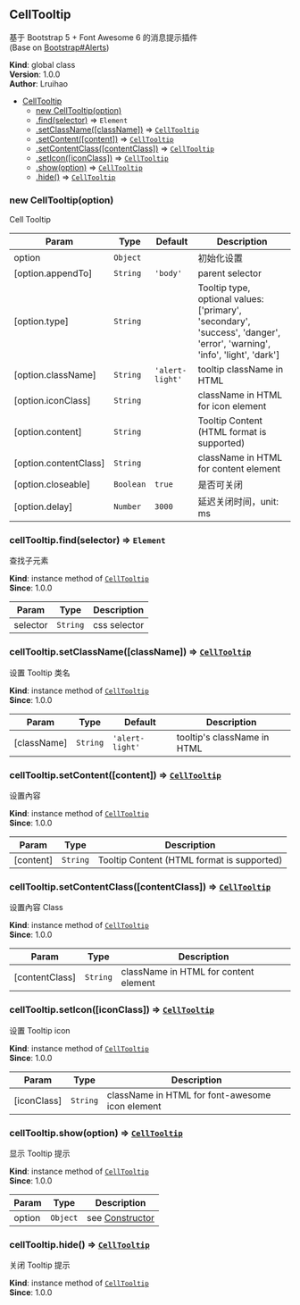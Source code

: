 <a name="CellTooltip"></a>

## CellTooltip
基于 Bootstrap 5 + Font Awesome 6 的消息提示插件  
(Base on [Bootstrap#Alerts](https://getbootstrap.com/docs/5.2/components/alerts/))

**Kind**: global class  
**Version**: 1.0.0  
**Author**: Lruihao  

* [CellTooltip](#CellTooltip)
    * [new CellTooltip(option)](#new_CellTooltip_new)
    * [.find(selector)](#CellTooltip+find) ⇒ <code>Element</code>
    * [.setClassName([className])](#CellTooltip+setClassName) ⇒ [<code>CellTooltip</code>](#CellTooltip)
    * [.setContent([content])](#CellTooltip+setContent) ⇒ [<code>CellTooltip</code>](#CellTooltip)
    * [.setContentClass([contentClass])](#CellTooltip+setContentClass) ⇒ [<code>CellTooltip</code>](#CellTooltip)
    * [.setIcon([iconClass])](#CellTooltip+setIcon) ⇒ [<code>CellTooltip</code>](#CellTooltip)
    * [.show(option)](#CellTooltip+show) ⇒ [<code>CellTooltip</code>](#CellTooltip)
    * [.hide()](#CellTooltip+hide) ⇒ [<code>CellTooltip</code>](#CellTooltip)

<a name="new_CellTooltip_new"></a>

### new CellTooltip(option)
Cell Tooltip


| Param | Type | Default | Description |
| --- | --- | --- | --- |
| option | <code>Object</code> |  | 初始化设置 |
| [option.appendTo] | <code>String</code> | <code>&#x27;body&#x27;</code> | parent selector |
| [option.type] | <code>String</code> |  | Tooltip type, optional values: ['primary', 'secondary', 'success', 'danger', 'error', 'warning', 'info', 'light', 'dark'] |
| [option.className] | <code>String</code> | <code>&#x27;alert-light&#x27;</code> | tooltip className in HTML |
| [option.iconClass] | <code>String</code> |  | className in HTML for icon element |
| [option.content] | <code>String</code> |  | Tooltip Content (HTML format is supported) |
| [option.contentClass] | <code>String</code> |  | className in HTML for content element |
| [option.closeable] | <code>Boolean</code> | <code>true</code> | 是否可关闭 |
| [option.delay] | <code>Number</code> | <code>3000</code> | 延迟关闭时间，unit: ms |

<a name="CellTooltip+find"></a>

### cellTooltip.find(selector) ⇒ <code>Element</code>
查找子元素

**Kind**: instance method of [<code>CellTooltip</code>](#CellTooltip)  
**Since**: 1.0.0  

| Param | Type | Description |
| --- | --- | --- |
| selector | <code>String</code> | css selector |

<a name="CellTooltip+setClassName"></a>

### cellTooltip.setClassName([className]) ⇒ [<code>CellTooltip</code>](#CellTooltip)
设置 Tooltip 类名

**Kind**: instance method of [<code>CellTooltip</code>](#CellTooltip)  
**Since**: 1.0.0  

| Param | Type | Default | Description |
| --- | --- | --- | --- |
| [className] | <code>String</code> | <code>&#x27;alert-light&#x27;</code> | tooltip's className in HTML |

<a name="CellTooltip+setContent"></a>

### cellTooltip.setContent([content]) ⇒ [<code>CellTooltip</code>](#CellTooltip)
设置內容

**Kind**: instance method of [<code>CellTooltip</code>](#CellTooltip)  
**Since**: 1.0.0  

| Param | Type | Description |
| --- | --- | --- |
| [content] | <code>String</code> | Tooltip Content (HTML format is supported) |

<a name="CellTooltip+setContentClass"></a>

### cellTooltip.setContentClass([contentClass]) ⇒ [<code>CellTooltip</code>](#CellTooltip)
设置內容 Class

**Kind**: instance method of [<code>CellTooltip</code>](#CellTooltip)  
**Since**: 1.0.0  

| Param | Type | Description |
| --- | --- | --- |
| [contentClass] | <code>String</code> | className in HTML for content element |

<a name="CellTooltip+setIcon"></a>

### cellTooltip.setIcon([iconClass]) ⇒ [<code>CellTooltip</code>](#CellTooltip)
设置 Tooltip icon

**Kind**: instance method of [<code>CellTooltip</code>](#CellTooltip)  
**Since**: 1.0.0  

| Param | Type | Description |
| --- | --- | --- |
| [iconClass] | <code>String</code> | className in HTML for font-awesome icon element |

<a name="CellTooltip+show"></a>

### cellTooltip.show(option) ⇒ [<code>CellTooltip</code>](#CellTooltip)
显示 Tooltip 提示

**Kind**: instance method of [<code>CellTooltip</code>](#CellTooltip)  
**Since**: 1.0.0  

| Param | Type | Description |
| --- | --- | --- |
| option | <code>Object</code> | see [Constructor](#CellTooltip) |

<a name="CellTooltip+hide"></a>

### cellTooltip.hide() ⇒ [<code>CellTooltip</code>](#CellTooltip)
关闭 Tooltip 提示

**Kind**: instance method of [<code>CellTooltip</code>](#CellTooltip)  
**Since**: 1.0.0  
